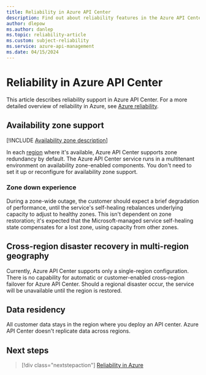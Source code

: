 ```yaml
---
title: Reliability in Azure API Center 
description: Find out about reliability features in the Azure API Center service.  
author: dlepow 
ms.author: danlep
ms.topic: reliability-article
ms.custom: subject-reliability
ms.service: azure-api-management
ms.date: 04/15/2024
---
```



# Reliability in Azure API Center

This article describes reliability support in Azure API Center. For a more detailed overview of reliability in Azure, see [Azure reliability](/azure/architecture/framework/resiliency/overview).

## Availability zone support

[!INCLUDE [Availability zone description](includes/reliability-availability-zone-description-include.md)]

In each [region](../api-center/overview.md) where it's available, Azure API Center supports zone redundancy by default. The Azure API Center service runs in a multitenant environment on availability zone-enabled components. You don't need to set it up or reconfigure for availability zone support. 


### Zone down experience

During a zone-wide outage, the customer should expect a brief degradation of performance, until the service's self-healing rebalances underlying capacity to adjust to healthy zones. This isn't dependent on zone restoration; it's expected that the Microsoft-managed service self-healing state compensates for a lost zone, using capacity from other zones.

## Cross-region disaster recovery in multi-region geography

Currently, Azure API Center supports only a single-region configuration. There is no capability for automatic or customer-enabled cross-region failover for Azure API Center. Should a regional disaster occur, the service will be unavailable until the region is restored.

## Data residency

All customer data stays in the region where you deploy an API center. Azure API Center doesn't replicate data across regions. 

## Next steps

> [!div class="nextstepaction"]
> [Reliability in Azure](/azure/availability-zones/overview)
